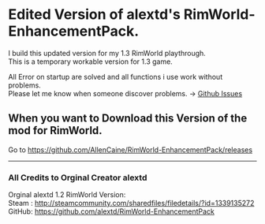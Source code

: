 # Edited Version of alextd's RimWorld-EnhancementPack. 

I build this updated version for my 1.3 RimWorld playthrough.  
This is a temporary workable version for 1.3 game.  

All Error on startup are solved and all functions i use work without problems.  
Please let me know when someone discover problems. -> [Github Issues](https://github.com/AllenCaine/RimWorld-EnhancementPack/issues)  



## When you want to Download this Version of the mod for RimWorld.
Go to https://github.com/AllenCaine/RimWorld-EnhancementPack/releases
 


---
### All Credits to Orginal Creator alextd  

Orginal alextd 1.2 RimWorld Version:  
Steam : http://steamcommunity.com/sharedfiles/filedetails/?id=1339135272  
GitHub: https://github.com/alextd/RimWorld-EnhancementPack  

